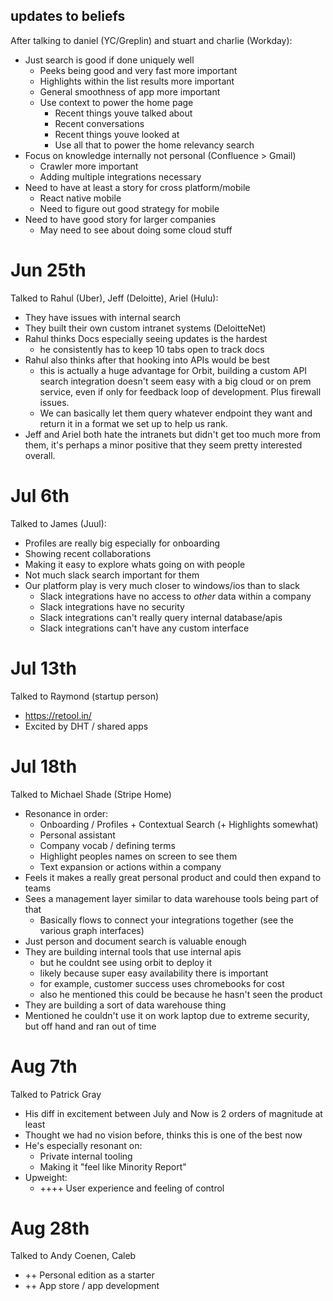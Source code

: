 ## updates to beliefs

After talking to daniel (YC/Greplin) and stuart and charlie (Workday):

- Just search is good if done uniquely well
  - Peeks being good and very fast more important
  - Highlights within the list results more important
  - General smoothness of app more important
  - Use context to power the home page
    - Recent things youve talked about
    - Recent conversations
    - Recent things youve looked at
    - Use all that to power the home relevancy search
- Focus on knowledge internally not personal (Confluence > Gmail)
  - Crawler more important
  - Adding multiple integrations necessary
- Need to have at least a story for cross platform/mobile
  - React native mobile
  - Need to figure out good strategy for mobile
- Need to have good story for larger companies
  - May need to see about doing some cloud stuff

# Jun 25th

Talked to Rahul (Uber), Jeff (Deloitte), Ariel (Hulu):

- They have issues with internal search
- They built their own custom intranet systems (DeloitteNet)
- Rahul thinks Docs especially seeing updates is the hardest
  - he consistently has to keep 10 tabs open to track docs
- Rahul also thinks after that hooking into APIs would be best
  - this is actually a huge advantage for Orbit, building a custom API search integration doesn't seem easy with a big cloud or on prem service, even if only for feedback loop of development. Plus firewall issues.
  - We can basically let them query whatever endpoint they want and return it in a format we set up to help us rank.
- Jeff and Ariel both hate the intranets but didn't get too much more from them, it's perhaps a minor positive that they seem pretty interested overall.

# Jul 6th

Talked to James (Juul):

- Profiles are really big especially for onboarding
- Showing recent collaborations
- Making it easy to explore whats going on with people
- Not much slack search important for them
- Our platform play is very much closer to windows/ios than to slack
  - Slack integrations have no access to _other_ data within a company
  - Slack integrations have no security
  - Slack integrations can't really query internal database/apis
  - Slack integrations can't have any custom interface

# Jul 13th

Talked to Raymond (startup person)

- https://retool.in/
- Excited by DHT / shared apps

# Jul 18th

Talked to Michael Shade (Stripe Home)

- Resonance in order:
  - Onboarding / Profiles + Contextual Search (+ Highlights somewhat)
  - Personal assistant
  - Company vocab / defining terms
  - Highlight peoples names on screen to see them
  - Text expansion or actions within a company
- Feels it makes a really great personal product and could then expand to teams
- Sees a management layer similar to data warehouse tools being part of that
  - Basically flows to connect your integrations together (see the various graph interfaces)
- Just person and document search is valuable enough
- They are building internal tools that use internal apis
  - but he couldnt see using orbit to deploy it
  - likely because super easy availability there is important
  - for example, customer success uses chromebooks for cost
  - also he mentioned this could be because he hasn't seen the product
- They are building a sort of data warehouse thing
- Mentioned he couldn't use it on work laptop due to extreme security, but off hand and ran out of time

# Aug 7th

Talked to Patrick Gray

- His diff in excitement between July and Now is 2 orders of magnitude at least
- Thought we had no vision before, thinks this is one of the best now
- He's especially resonant on:
  - Private internal tooling
  - Making it "feel like Minority Report"
- Upweight:
  - ++++ User experience and feeling of control

# Aug 28th

Talked to Andy Coenen, Caleb

- ++ Personal edition as a starter
- ++ App store / app development
